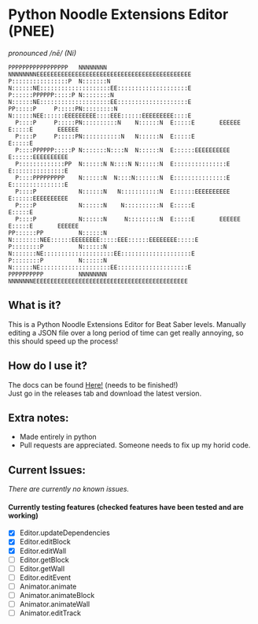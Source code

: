 # Python Noodle Extensions Editor (PNEE)
*pronounced /nē/ (Ni)*
```
PPPPPPPPPPPPPPPPP   NNNNNNNN        NNNNNNNNEEEEEEEEEEEEEEEEEEEEEEEEEEEEEEEEEEEEEEEEEEEE
P::::::::::::::::P  N:::::::N       N::::::NE::::::::::::::::::::EE::::::::::::::::::::E
P::::::PPPPPP:::::P N::::::::N      N::::::NE::::::::::::::::::::EE::::::::::::::::::::E
PP:::::P     P:::::PN:::::::::N     N::::::NEE::::::EEEEEEEEE::::EEE::::::EEEEEEEEE::::E
  P::::P     P:::::PN::::::::::N    N::::::N  E:::::E       EEEEEE  E:::::E       EEEEEE
  P::::P     P:::::PN:::::::::::N   N::::::N  E:::::E               E:::::E             
  P::::PPPPPP:::::P N:::::::N::::N  N::::::N  E::::::EEEEEEEEEE     E::::::EEEEEEEEEE   
  P:::::::::::::PP  N::::::N N::::N N::::::N  E:::::::::::::::E     E:::::::::::::::E   
  P::::PPPPPPPPP    N::::::N  N::::N:::::::N  E:::::::::::::::E     E:::::::::::::::E   
  P::::P            N::::::N   N:::::::::::N  E::::::EEEEEEEEEE     E::::::EEEEEEEEEE   
  P::::P            N::::::N    N::::::::::N  E:::::E               E:::::E             
  P::::P            N::::::N     N:::::::::N  E:::::E       EEEEEE  E:::::E       EEEEEE
PP::::::PP          N::::::N      N::::::::NEE::::::EEEEEEEE:::::EEE::::::EEEEEEEE:::::E
P::::::::P          N::::::N       N:::::::NE::::::::::::::::::::EE::::::::::::::::::::E
P::::::::P          N::::::N        N::::::NE::::::::::::::::::::EE::::::::::::::::::::E
PPPPPPPPPP          NNNNNNNN         NNNNNNNEEEEEEEEEEEEEEEEEEEEEEEEEEEEEEEEEEEEEEEEEEEE
```
## What is it?
This is a Python Noodle Extensions Editor for Beat Saber levels. Manually editing a JSON file over a long period of time can get really annoying, so this should speed up the process!

## How do I use it?
The docs can be found [Here!](https://github.com/megamaz/NoodleExtensions-python/blob/master/docs/documentation.md) (needs to be finished!)\
Just go in the releases tab and download the latest version.

## Extra notes:
- Made entirely in python
- Pull requests are appreciated. Someone needs to fix up my horid code.

## Current Issues:
*There are currently no known issues.*
#### Currently testing features (checked features have been tested and are working)
*  [X] Editor.updateDependencies
*  [X] Editor.editBlock
*  [X] Editor.editWall
* [ ] Editor.getBlock
* [ ] Editor.getWall
* [ ] Editor.editEvent
* [ ] Animator.animate
* [ ] Animator.animateBlock
* [ ] Animator.animateWall
* [ ] Animator.editTrack